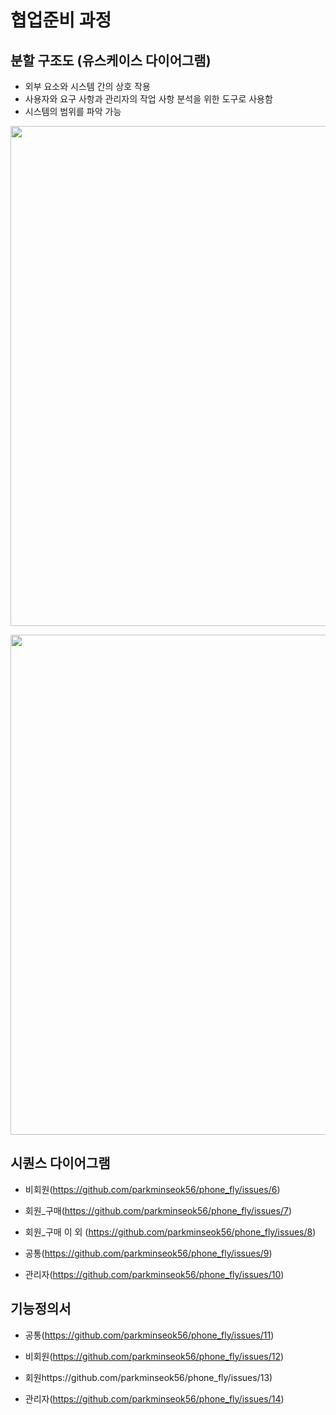 # 협업준비 과정

## 분할 구조도 (유스케이스 다이어그램)

-  외부 요소와 시스템 간의 상호 작용 
-  사용자와 요구 사항과 관리자의 작업 사항 분석을 위한 도구로 사용함
-  시스템의 범위를 파악 가능

  
 <p align="center">
 <img src="https://github.com/parkminseok56/Communication/assets/133790403/32c12bc9-6400-437a-8e53-d1af67fe6586"width="800">
</p>

 
 <p align="center">
 <img src="https://github.com/parkminseok56/Communication/assets/133790403/869672d0-458a-4e29-813d-717b29cf50f6"width="800">
</p>





## 시퀀스 다이어그램 

- 비회원(https://github.com/parkminseok56/phone_fly/issues/6)

- 회원_구매(https://github.com/parkminseok56/phone_fly/issues/7)

- 회원_구매 이 외 (https://github.com/parkminseok56/phone_fly/issues/8)

- 공통(https://github.com/parkminseok56/phone_fly/issues/9)

- 관리자(https://github.com/parkminseok56/phone_fly/issues/10)

## 기능정의서

- 공통(https://github.com/parkminseok56/phone_fly/issues/11)

- 비회원(https://github.com/parkminseok56/phone_fly/issues/12)

- 회원https://github.com/parkminseok56/phone_fly/issues/13)

- 관리자(https://github.com/parkminseok56/phone_fly/issues/14)
